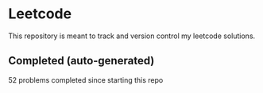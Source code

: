 # Leetcode

This repository is meant to track and version control my leetcode solutions.

## Completed (auto-generated)

52 problems completed since starting this repo
